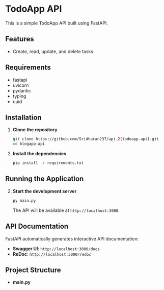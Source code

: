 # TodoApp API

This is a simple TodoApp API built using FastAPI.

## Features

- Create, read, update, and delete tasks

## Requirements

- fastapi
- uvicorn
- pydantic
- typing
- uuid

## Installation

1. **Clone the repository**

    ```sh
    git clone https://github.com/Sridharan237/api-2(todoapp-api).git
    cd blogapp-api
    ```

2. **Install the dependencies**

    ```sh
    pip install -r requirements.txt
    ```

## Running the Application

2. **Start the development server**

    ```sh
    py main.py
    ```

    The API will be available at `http://localhost:3000`.

## API Documentation

FastAPI automatically generates interactive API documentation:

- **Swagger UI**: `http://localhost:3000/docs`
- **ReDoc**: `http://localhost:3000/redoc`

## Project Structure

- **main.py**

